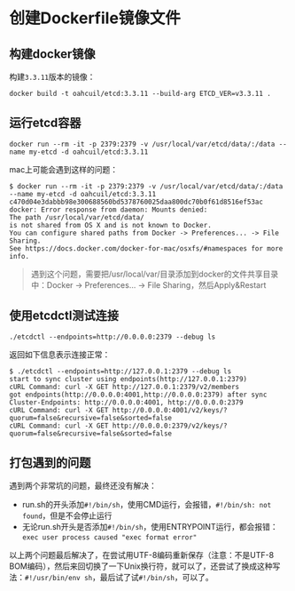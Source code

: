 # 创建Dockerfile镜像文件

## 构建docker镜像

构建`3.3.11`版本的镜像：

`docker build -t oahcuil/etcd:3.3.11 --build-arg ETCD_VER=v3.3.11 .`

## 运行etcd容器

`docker run --rm -it -p 2379:2379 -v /usr/local/var/etcd/data/:/data --name my-etcd -d oahcuil/etcd:3.3.11`

mac上可能会遇到这样的问题：

```
$ docker run --rm -it -p 2379:2379 -v /usr/local/var/etcd/data/:/data --name my-etcd -d oahcuil/etcd:3.3.11
c470d04e3dabbb98e300688560bd5378760025daa800dc70b0f61d8516ef53ac
docker: Error response from daemon: Mounts denied:
The path /usr/local/var/etcd/data/
is not shared from OS X and is not known to Docker.
You can configure shared paths from Docker -> Preferences... -> File Sharing.
See https://docs.docker.com/docker-for-mac/osxfs/#namespaces for more info.
```

> 遇到这个问题，需要把/usr/local/var/目录添加到docker的文件共享目录中：Docker -> Preferences... -> File Sharing，然后Apply&Restart

## 使用etcdctl测试连接

`./etcdctl --endpoints=http://0.0.0.0:2379 --debug ls`

返回如下信息表示连接正常：

```
$ ./etcdctl --endpoints=http://127.0.0.1:2379 --debug ls
start to sync cluster using endpoints(http://127.0.0.1:2379)
cURL Command: curl -X GET http://127.0.0.1:2379/v2/members
got endpoints(http://0.0.0.0:4001,http://0.0.0.0:2379) after sync
Cluster-Endpoints: http://0.0.0.0:4001, http://0.0.0.0:2379
cURL Command: curl -X GET http://0.0.0.0:4001/v2/keys/?quorum=false&recursive=false&sorted=false
cURL Command: curl -X GET http://0.0.0.0:2379/v2/keys/?quorum=false&recursive=false&sorted=false
```

## 打包遇到的问题

遇到两个非常坑的问题，最终还没有解决：
- run.sh的开头添加`#!/bin/sh`，使用CMD运行，会报错，`#!/bin/sh: not found`，但是不会停止运行
- 无论run.sh开头是否添加`#!/bin/sh`，使用ENTRYPOINT运行，都会报错：`exec user process caused "exec format error"`

以上两个问题最后解决了，在尝试用UTF-8编码重新保存（注意：不是UTF-8 BOM编码），然后来回切换了一下Unix换行符，就可以了，还尝试了换成这种写法：`#!/usr/bin/env sh`，最后试了试`#!/bin/sh`，可以了。
